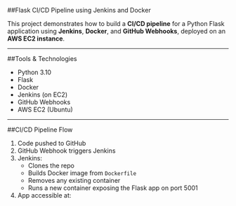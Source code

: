 ##Flask CI/CD Pipeline using Jenkins and Docker

This project demonstrates how to build a **CI/CD pipeline** for a Python Flask application using **Jenkins**, **Docker**, and **GitHub Webhooks**, deployed on an **AWS EC2 instance**.

---

##Tools & Technologies

- Python 3.10
- Flask
- Docker
- Jenkins (on EC2)
- GitHub Webhooks
- AWS EC2 (Ubuntu)

---

##CI/CD Pipeline Flow

1. Code pushed to GitHub
2. GitHub Webhook triggers Jenkins
3. Jenkins:
   - Clones the repo
   - Builds Docker image from `Dockerfile`
   - Removes any existing container
   - Runs a new container exposing the Flask app on port 5001
4. App accessible at:
